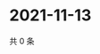 # 2021-11-13

共 0 条

<!-- BEGIN WEIBO -->
<!-- 最后更新时间 Sat Nov 13 2021 21:18:22 GMT+0800 (China Standard Time) -->

<!-- END WEIBO -->
